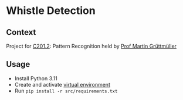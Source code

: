 # Whistle Detection

## Context

Project for [C201.2](https://modulux.htwk-leipzig.de/modulux/modul/6325): Pattern Recognition held by [Prof Martin Grüttmüller](https://fim.htwk-leipzig.de/fakultaet/personen/professorinnen-und-professoren/martin-gruettmueller/)


## Usage

- Install Python 3.11
- Create and activate [virtual environment](https://docs.python.org/3/library/venv.html)
- Run `pip install -r src/requirements.txt`
